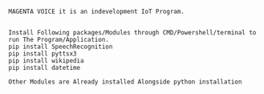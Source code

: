 	MAGENTA VOICE it is an indevelopment IoT Program.


	Install Following packages/Modules through CMD/Powershell/terminal to run The Program/Application.
	pip install SpeechRecognition
	pip install pyttsx3
	pip install wikipedia
	pip install datetime

	Other Modules are Already installed Alongside python installation
